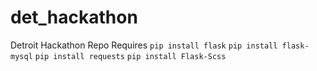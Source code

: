# det_hackathon
Detroit Hackathon Repo
Requires
`pip install flask`
`pip install flask-mysql`
`pip install requests`
`pip install Flask-Scss`
